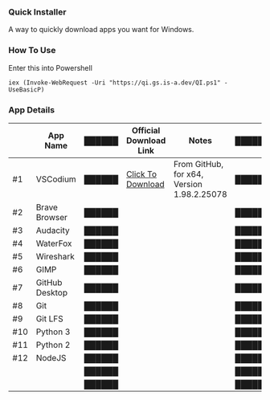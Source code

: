 ### Quick Installer
A way to quickly download apps you want for Windows.
 
### How To Use
Enter this into Powershell

    iex (Invoke-WebRequest -Uri "https://qi.gs.is-a.dev/QI.ps1" -UseBasicP)

### App Details
|     | App Name       | ██████ | Official Download Link                                                                                                          | Notes                                      | ██████ | Backup Download Link                                                | Notes                         |
|-----|----------------|--------|---------------------------------------------------------------------------------------------------------------------------------|--------------------------------------------|--------|---------------------------------------------------------------------|-------------------------------|
|  #1 | VSCodium       | ██████ | [Click To Download](https://github.com/VSCodium/vscodium/releases/download/1.98.2.25078/VSCodiumUserSetup-x64-1.98.2.25078.exe) | From GitHub, for x64, Version 1.98.2.25078 | ██████ | [Click To Download](https://qi.gs.is-a.dev/Installers/VSCodium.exe) | For x64, Version 1.98.2.25078 |
| #2  | Brave Browser  | ██████ |                                                                                                                                 |                                            | ██████ |                                                                     |                               |
| #3  | Audacity       | ██████ |                                                                                                                                 |                                            | ██████ |                                                                     |                               |
| #4  | WaterFox       | ██████ |                                                                                                                                 |                                            | ██████ |                                                                     |                               |
| #5  | Wireshark      | ██████ |                                                                                                                                 |                                            | ██████ |                                                                     |                               |
| #6  | GIMP           | ██████ |                                                                                                                                 |                                            | ██████ |                                                                     |                               |
| #7  | GitHub Desktop | ██████ |                                                                                                                                 |                                            | ██████ |                                                                     |                               |
| #8  | Git            | ██████ |                                                                                                                                 |                                            | ██████ |                                                                     |                               |
| #9  | Git LFS        | ██████ |                                                                                                                                 |                                            | ██████ |                                                                     |                               |
| #10 | Python 3       | ██████ |                                                                                                                                 |                                            | ██████ |                                                                     |                               |
| #11 | Python 2       | ██████ |                                                                                                                                 |                                            | ██████ |                                                                     |                               |
| #12 | NodeJS         | ██████ |                                                                                                                                 |                                            | ██████ |                                                                     |                               |
|     |                | ██████ |                                                                                                                                 |                                            | ██████ |                                                                     |                               |
|     |                | ██████ |                                                                                                                                 |                                            | ██████ |                                                                     |                               |